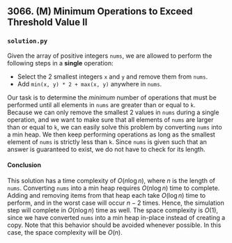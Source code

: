 ## 3066. (M) Minimum Operations to Exceed Threshold Value II

### `solution.py`
Given the array of positive integers `nums`, we are allowed to perform the following steps in a **single** operation:  

- Select the 2 smallest integers `x` and `y` and remove them from `nums`.  
- Add `min(x, y) * 2 + max(x, y)` anywhere in `nums`.  

Our task is to determine the *minimum* number of operations that must be performed until all elements in `nums` are greater than or equal to `k`.  
Because we can only remove the smallest 2 values in `nums` during a single operation, and we want to make sure that all elements of `nums` are larger than or equal to `k`, we can easily solve this problem by converting `nums` into a min heap. We then keep performing operations as long as the smallest element of `nums` is strictly less than `k`. Since `nums` is given such that an answer is guaranteed to exist, we do not have to check for its length.  

#### Conclusion
This solution has a time complexity of $O(n\log n)$, where $n$ is the length of `nums`. Converting `nums` into a min heap requires $O(n\log n)$ time to complete. Adding and removing items from that heap each take $O(\log n)$ time to perform, and in the worst case will occur $n-2$ times. Hence, the simulation step will complete in $O(n\log n)$ time as well. The space complexity is $O(1)$, since we have converted `nums` into a min heap in-place instead of creating a copy. Note that this behavior should be avoided whenever possible. In this case, the space complexity will be $O(n)$.  
  

